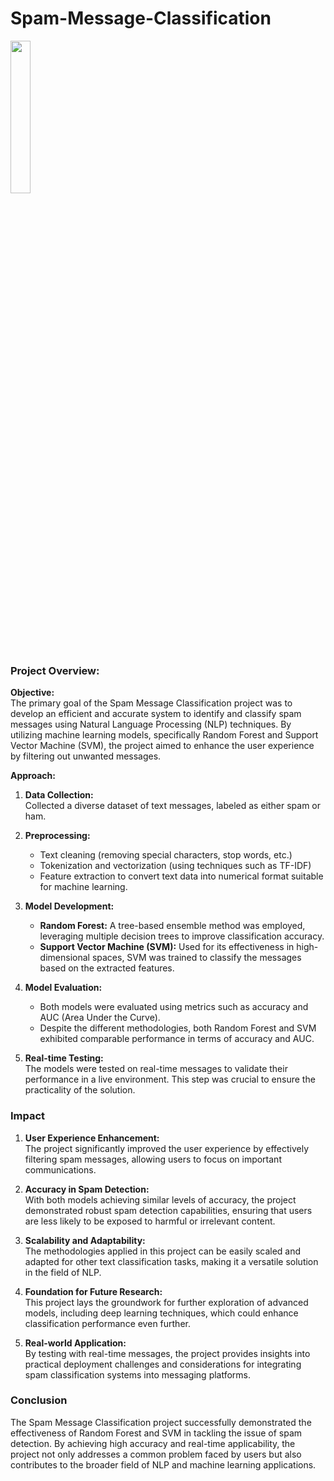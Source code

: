 # Spam-Message-Classification
<img src ="https://github.com/user-attachments/assets/5bc49dd2-8cf9-4b55-91c4-88a2377fa469" width=25% height=25%>

### Project Overview:

**Objective:**  
The primary goal of the Spam Message Classification project was to develop an efficient and accurate system to identify and classify spam messages using Natural Language Processing (NLP) techniques. By utilizing machine learning models, specifically Random Forest and Support Vector Machine (SVM), the project aimed to enhance the user experience by filtering out unwanted messages.

**Approach:**  
1. **Data Collection:**  
   Collected a diverse dataset of text messages, labeled as either spam or ham. 

2. **Preprocessing:**  
   - Text cleaning (removing special characters, stop words, etc.)
   - Tokenization and vectorization (using techniques such as TF-IDF)
   - Feature extraction to convert text data into numerical format suitable for machine learning.

3. **Model Development:**  
   - **Random Forest:** A tree-based ensemble method was employed, leveraging multiple decision trees to improve classification accuracy.
   - **Support Vector Machine (SVM):** Used for its effectiveness in high-dimensional spaces, SVM was trained to classify the messages based on the extracted features.

4. **Model Evaluation:**  
   - Both models were evaluated using metrics such as accuracy and AUC (Area Under the Curve). 
   - Despite the different methodologies, both Random Forest and SVM exhibited comparable performance in terms of accuracy and AUC.

5. **Real-time Testing:**  
   The models were tested on real-time messages to validate their performance in a live environment. This step was crucial to ensure the practicality of the solution.

### Impact

1. **User Experience Enhancement:**  
   The project significantly improved the user experience by effectively filtering spam messages, allowing users to focus on important communications.

2. **Accuracy in Spam Detection:**  
   With both models achieving similar levels of accuracy, the project demonstrated robust spam detection capabilities, ensuring that users are less likely to be exposed to harmful or irrelevant content.

3. **Scalability and Adaptability:**  
   The methodologies applied in this project can be easily scaled and adapted for other text classification tasks, making it a versatile solution in the field of NLP.

4. **Foundation for Future Research:**  
   This project lays the groundwork for further exploration of advanced models, including deep learning techniques, which could enhance classification performance even further.

5. **Real-world Application:**  
   By testing with real-time messages, the project provides insights into practical deployment challenges and considerations for integrating spam classification systems into messaging platforms.

### Conclusion

The Spam Message Classification project successfully demonstrated the effectiveness of Random Forest and SVM in tackling the issue of spam detection. By achieving high accuracy and real-time applicability, the project not only addresses a common problem faced by users but also contributes to the broader field of NLP and machine learning applications.
